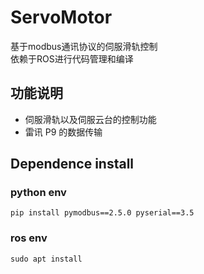 # ServoMotor
基于modbus通讯协议的伺服滑轨控制  
依赖于ROS进行代码管理和编译

## 功能说明

* 伺服滑轨以及伺服云台的控制功能
* 雷讯 P9 的数据传输


## Dependence install

### python env
```
pip install pymodbus==2.5.0 pyserial==3.5
```

### ros env
```
sudo apt install 
```

